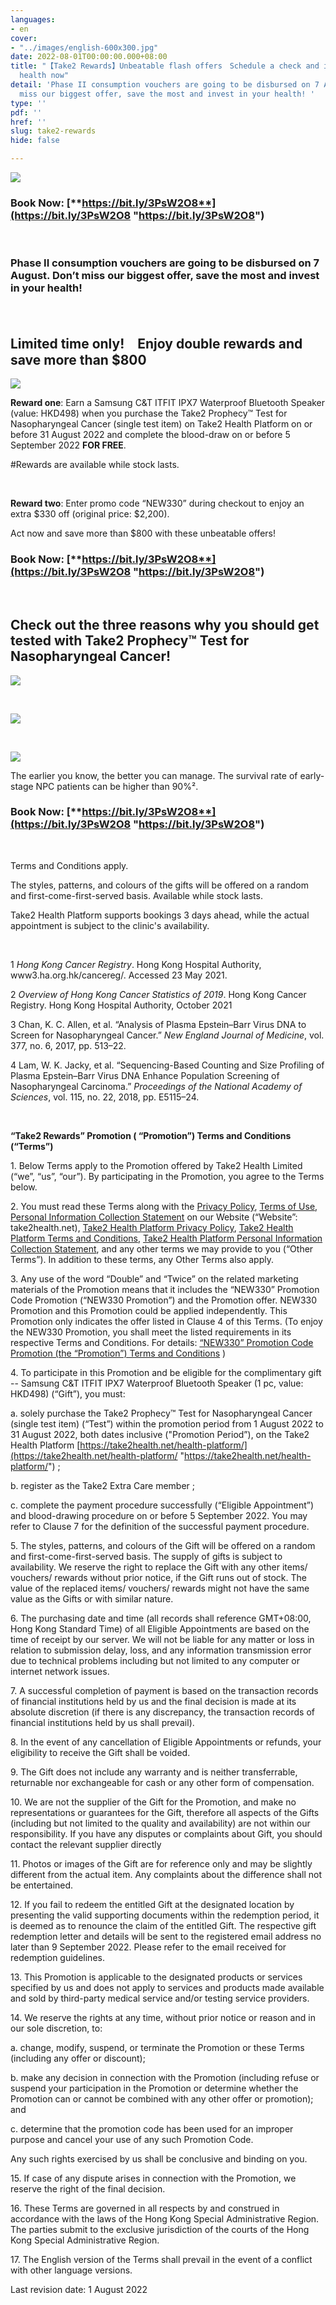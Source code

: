 ```yaml
---
languages:
- en
cover:
- "../images/english-600x300.jpg"
date: 2022-08-01T00:00:00.000+08:00
title: "【Take2 Rewards】Unbeatable flash offers　Schedule a check and invest in your
  health now"
detail: 'Phase II consumption vouchers are going to be disbursed on 7 August. Don’t
  miss our biggest offer, save the most and invest in your health! '
type: ''
pdf: ''
href: ''
slug: take2-rewards
hide: false

---
```

![](../images/english.jpg)

### **Book Now:** [**https://bit.ly/3PsW2O8**](https://bit.ly/3PsW2O8 "https://bit.ly/3PsW2O8")

<br/>

### Phase II consumption vouchers are going to be disbursed on 7 August. Don’t miss our biggest offer, save the most and invest in your health!

<br/>

## Limited time only!　Enjoy double rewards and save more than $800

![](../images/promo_en.png)

**Reward one**: Earn a Samsung C&T ITFIT IPX7 Waterproof Bluetooth Speaker (value: HKD498) when you purchase the Take2 Prophecy™ Test for Nasopharyngeal Cancer (single test item) on Take2 Health Platform on or before 31 August 2022 and complete the blood-draw on or before 5 September 2022 **FOR FREE**.

\#Rewards are available while stock lasts.

<br/>

**Reward two**: Enter promo code “NEW330” during checkout to enjoy an extra $330 off (original price: $2,200).

Act now and save more than $800 with these unbeatable offers!

### **Book Now:** [**https://bit.ly/3PsW2O8**](https://bit.ly/3PsW2O8 "https://bit.ly/3PsW2O8")

<br/>

## Check out the three reasons why you should get tested with Take2 Prophecy™ Test for Nasopharyngeal Cancer!

![](../images/pt1-1.png)

<br/>

![](../images/nasopharynx_eng.png)

<br/>

![](../images/simple3steps_eng.png)

The earlier you know, the better you can manage. The survival rate of early-stage NPC patients can be higher than 90%².

### **Book Now:** [**https://bit.ly/3PsW2O8**](https://bit.ly/3PsW2O8 "https://bit.ly/3PsW2O8")

<br/>

Terms and Conditions apply.

The styles, patterns, and colours of the gifts will be offered on a random and first-come-first-served basis. Available while stock lasts.

Take2 Health Platform supports bookings 3 days ahead, while the actual appointment is subject to the clinic's availability.

<br/>

1 _Hong Kong Cancer Registry_. Hong Kong Hospital Authority, www3.ha.org.hk/cancereg/. Accessed 23 May 2021.

2 _Overview of Hong Kong Cancer Statistics of 2019_. Hong Kong Cancer Registry. Hong Kong Hospital Authority, October 2021

3 Chan, K. C. Allen, et al. “Analysis of Plasma Epstein–Barr Virus DNA to Screen for Nasopharyngeal Cancer.” _New England Journal of Medicine_, vol. 377, no. 6, 2017, pp. 513–22.

4 Lam, W. K. Jacky, et al. “Sequencing-Based Counting and Size Profiling of Plasma Epstein–Barr Virus DNA Enhance Population Screening of Nasopharyngeal Carcinoma.” _Proceedings of the National_ _Academy of Sciences_, vol. 115, no. 22, 2018, pp. E5115–24.

<br/>

**“Take2 Rewards” Promotion ( “Promotion”) Terms and Conditions (“Terms”)**

1\. Below Terms apply to the Promotion offered by Take2 Health Limited (“we”, “us”, “our”). By participating in the Promotion, you agree to the Terms below.

2\. You must read these Terms along with the [Privacy Policy](https://take2health.net/en/terms-and-conditions/privacy-policy/), [Terms of Use](https://take2health.net/en/terms-and-conditions/website-terms-of-use/), [Personal Information Collection Statement](https://take2health.net/en/terms-and-conditions/personal-information-collection-statement/) on our Website (“Website”: take2health.net), [Take2 Health Platform Privacy Policy](https://take2health.net/health-platform/agreement/2), [Take2 Health Platform Terms and Conditions](https://take2health.net/health-platform/agreement/3), [Take2 Health Platform Personal Information Collection Statement](https://take2health.net/health-platform/agreement/1), and any other terms we may provide to you (“Other Terms”). In addition to these terms, any Other Terms also apply.

3\. Any use of the word “Double” and “Twice” on the related marketing materials of the Promotion means that it includes the “NEW330” Promotion Code Promotion (“NEW330 Promotion”) and the Promotion offer. NEW330 Promotion and this Promotion could be applied independently. This Promotion only indicates the offer listed in Clause 4 of this Terms. (To enjoy the NEW330 Promotion, you shall meet the listed requirements in its respective Terms and Conditions. For details: [“NEW330” Promotion Code Promotion (the “Promotion”) Terms and Conditions](https://take2health.net/en/whats-new/promotions/%E2%80%9CNEW330%E2%80%9D%20Promotion%20Code%20Promotion%20(the%20%E2%80%9CPromotion%E2%80%9D)%20Terms%20and%20Conditions) )

4\. To participate in this Promotion and be eligible for the complimentary gift -- Samsung C&T ITFIT IPX7 Waterproof Bluetooth Speaker (1 pc, value: HKD498) (“Gift”), you must:

a. solely purchase the Take2 Prophecy™ Test for Nasopharyngeal Cancer (single test item) (“Test”) within the promotion period from 1 August 2022 to 31 August 2022, both dates inclusive ("Promotion Period”), on the Take2 Health Platform [https://take2health.net/health-platform/](https://take2health.net/health-platform/ "https://take2health.net/health-platform/") ;

b. register as the Take2 Extra Care member ;

c. complete the payment procedure successfully (“Eligible Appointment”) and blood-drawing procedure on or before 5 September 2022. You may refer to Clause 7 for the definition of the successful payment procedure.

5\. The styles, patterns, and colours of the Gift will be offered on a random and first-come-first-served basis. The supply of gifts is subject to availability. We reserve the right to replace the Gift with any other items/ vouchers/ rewards without prior notice, if the Gift runs out of stock. The value of the replaced items/ vouchers/ rewards might not have the same value as the Gifts or with similar nature.

6\. The purchasing date and time (all records shall reference GMT+08:00, Hong Kong Standard Time) of all Eligible Appointments are based on the time of receipt by our server. We will not be liable for any matter or loss in relation to submission delay, loss, and any information transmission error due to technical problems including but not limited to any computer or internet network issues.

7\. A successful completion of payment is based on the transaction records of financial institutions held by us and the final decision is made at its absolute discretion (if there is any discrepancy, the transaction records of financial institutions held by us shall prevail).

8\. In the event of any cancellation of Eligible Appointments or refunds, your eligibility to receive the Gift shall be voided.

9\. The Gift does not include any warranty and is neither transferrable, returnable nor exchangeable for cash or any other form of compensation.

10\. We are not the supplier of the Gift for the Promotion, and make no representations or guarantees for the Gift, therefore all aspects of the Gifts (including but not limited to the quality and availability) are not within our responsibility. If you have any disputes or complaints about Gift, you should contact the relevant supplier directly

11\. Photos or images of the Gift are for reference only and may be slightly different from the actual item. Any complaints about the difference shall not be entertained.

12\. If you fail to redeem the entitled Gift at the designated location by presenting the valid supporting documents within the redemption period, it is deemed as to renounce the claim of the entitled Gift. The respective gift redemption letter and details will be sent to the registered email address no later than 9 September 2022. Please refer to the email received for redemption guidelines.

13\. This Promotion is applicable to the designated products or services specified by us and does not apply to services and products made available and sold by third-party medical service and/or testing service providers.

14\. We reserve the rights at any time, without prior notice or reason and in our sole discretion, to:

a. change, modify, suspend, or terminate the Promotion or these Terms (including any offer or discount);

b. make any decision in connection with the Promotion (including refuse or suspend your participation in the Promotion or determine whether the Promotion can or cannot be combined with any other offer or promotion); and

c. determine that the promotion code has been used for an improper purpose and cancel your use of any such Promotion Code.

Any such rights exercised by us shall be conclusive and binding on you.

15\. If case of any dispute arises in connection with the Promotion, we reserve the right of the final decision.

16\. These Terms are governed in all respects by and construed in accordance with the laws of the Hong Kong Special Administrative Region. The parties submit to the exclusive jurisdiction of the courts of the Hong Kong Special Administrative Region.

17\. The English version of the Terms shall prevail in the event of a conflict with other language versions.

Last revision date: 1 August 2022